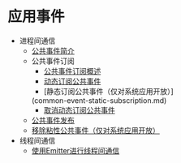 # 应用事件

- 进程间通信
    - [公共事件简介](common-event-overview.md)
    - 公共事件订阅
        <!--Del-->
        - [公共事件订阅概述](common-event-subscription-overview.md)
        <!--DelEnd-->
        - [动态订阅公共事件](common-event-subscription.md)
        <!--Del-->
        - [静态订阅公共事件（仅对系统应用开放）]
        <!--DelEnd-->
        (common-event-static-subscription.md)
        - [取消动态订阅公共事件](common-event-unsubscription.md)
    - [公共事件发布](common-event-publish.md)
    <!--Del-->
    - [移除粘性公共事件（仅对系统应用开放）](common-event-remove-sticky.md)
    <!--DelEnd-->
- 线程间通信
    - [使用Emitter进行线程间通信](itc-with-emitter.md)
